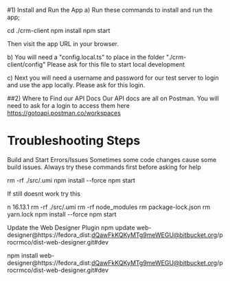 #1) Install and Run the App
a) Run these commands to install and run the app;

cd ./crm-client npm install npm start

Then visit the app URL in your browser.

b) You will need a "config.local.ts" to place in the folder "./crm-client/config" Please ask for this file to start local development

c) Next you will need a username and password for our test server to login and use the app locally. Please ask for this login.

##2) Where to Find our API Docs
Our API docs are all on Postman. You will need to ask for a login to access them here https://gotoapi.postman.co/workspaces

Troubleshooting Steps
========================

Build and Start Errors/Issues
Sometimes some code changes cause some build issues. Always try these commands first before asking for help

rm -rf ./src/.umi npm install --force npm start

If still doesnt work try this

n 16.13.1 rm -rf ./src/.umi rm -rf node_modules rm package-lock.json rm yarn.lock npm install --force npm start

Update the Web Designer Plugin
npm update web-designer@https://fedora_dist:dQawFkKQKyMTg9meWEGU@bitbucket.org/procrmco/dist-web-designer.git#dev

npm install web-designer@https://fedora_dist:dQawFkKQKyMTg9meWEGU@bitbucket.org/procrmco/dist-web-designer.git#dev
